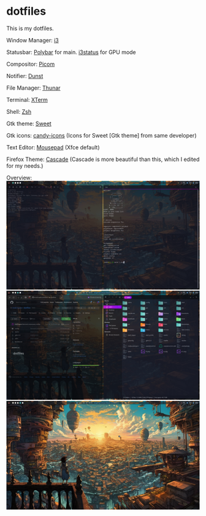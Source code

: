 # dotfiles
This is my dotfiles.

Window Manager: [i3](https://i3wm.org/)

Statusbar: [Polybar](https://github.com/polybar/polybar) for main. [i3status](https://i3wm.org/docs/i3status.html) for GPU mode

Compositor: [Picom](https://github.com/yshui/picom)

Notifier: [Dunst](https://github.com/dunst-project/dunst)

File Manager: [Thunar](https://docs.xfce.org/xfce/thunar/start)

Terminal: [XTerm](https://docs.xfce.org/apps/terminal/start)

Shell: [Zsh](https://www.zsh.org/)

Gtk theme: [Sweet](https://github.com/EliverLara/Sweet)

Gtk icons: [candy-icons](https://github.com/EliverLara/candy-icons) (Icons for Sweet [Gtk theme] from same developer)

Text Editor: [Mousepad](https://docs.xfce.org/apps/mousepad/start) (Xfce default)

Firefox Theme: [Cascade](https://github.com/andreasgrafen/cascade) (Cascade is more beautiful than this, which I edited for my needs.)

Overview:
![Screenshot1](https://github.com/EndChapter/dotfiles/raw/main/screenshots/1.png)
![Screenshot2](https://github.com/EndChapter/dotfiles/raw/main/screenshots/2.png)
![Screenshot3](https://github.com/EndChapter/dotfiles/raw/main/screenshots/3.png)
